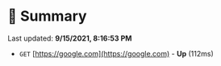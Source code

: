 # 📖 Summary
Last updated: **9/15/2021, 8:16:53 PM**

- `GET` [https://google.com](https://google.com) - **Up** (112ms)
